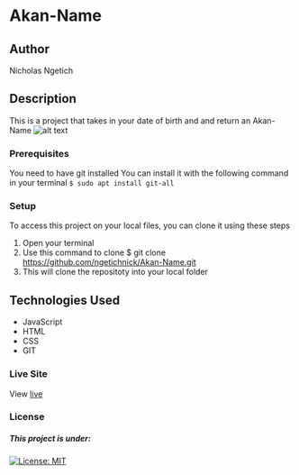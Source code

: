 # Akan-Name
## Author
Nicholas Ngetich
## Description
This is a project that takes in your date of birth and and return an Akan-Name
![alt text]()
### Prerequisites
You need to have git installed
You can install it with the following command in your terminal
`$ sudo apt install git-all`
### Setup
To access this project on your local files, you can clone it using these steps
1. Open your terminal
1. Use this command to clone $ git clone https://github.com/ngetichnick/Akan-Name.git
1. This will clone the repositoty into your local folder
## Technologies Used
- JavaScript
- HTML
- CSS
- GIT
### Live Site
View [live](https://ngetichnick.github.io/Akan-Name/)
### License
##### This project is under:
[![License: MIT](https://img.shields.io/badge/License-MIT-yellow.svg)](/LICENSE)
